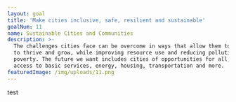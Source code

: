 ```yaml
---
layout: goal
title: 'Make cities inclusive, safe, resilient and sustainable'
goalNum: 11
name: Sustainable Cities and Communities
description: >-
  The challenges cities face can be overcome in ways that allow them to continue
  to thrive and grow, while improving resource use and reducing pollution and
  poverty. The future we want includes cities of opportunities for all, with
  access to basic services, energy, housing, transportation and more.
featuredImage: /img/uploads/11.png
---
```

test
